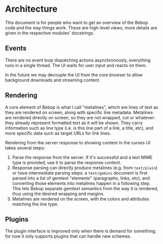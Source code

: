 Architecture
============

This document is for people who want to get an overview of the Bebop code and
the way things work. These are high-level views, more details are given in the
respective modules' docstrings.



Events
------

There are no event loop dispatching actions asynchronously, everything runs in a
single thread. The UI waits for user input and reacts on them.

In the future we may decouple the UI from the core browser to allow background
downloads and streaming content.



Rendering
---------

A core element of Bebop is what I call "metalines", which are lines of text as
they are rendered on screen, along with specific line metadata. Metalines are
rendered directly on screen, so they are not wrapped, cut or whatever: they
already represent formatted text as it will be shown. They carry information
such as line type (i.e. is this line part of a link, a title, etc), and more
specific data such as target URLs for link lines.

Rendering from the server response to showing content in the curses UI takes
several steps:

1. Parse the response from the server. If it's successful and a text MIME type
   is provided, use it to parse the response content.
2. Response parsing can directly produce metalines (e.g. from `text/plain`) or
   have intermediate parsing steps: a `text/gemini` document is first parsed
   into a list of gemtext "elements" (paragraphs, links, etc), and converting
   those elements into metalines happen in a following step. This lets Bebop
   separate gemtext semantics from the way it is rendered, thus using the
   desired wrapping and margins.
3. Metalines are rendered on the screen, with the colors and attributes
   matching the line type.



Plugins
-------

The plugin interface is improved only when there is demand for something; for
now it only supports plugins that can handle new schemes.
